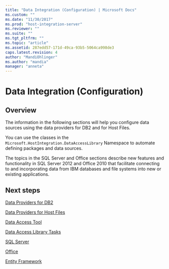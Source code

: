 ```yaml
---
title: "Data Integration (Configuration) | Microsoft Docs"
ms.custom: ""
ms.date: "11/30/2017"
ms.prod: "host-integration-server"
ms.reviewer: ""
ms.suite: ""
ms.tgt_pltfrm: ""
ms.topic: "article"
ms.assetid: 287edd57-171d-49ca-93b5-5064ca998de3
caps.latest.revision: 4
author: "MandiOhlinger"
ms.author: "mandia"
manager: "anneta"
---
```

# Data Integration (Configuration)

## Overview
The information in the following sections will help you configure data sources using the data providers for DB2 and for Host Files.  
  
 You can use the classes in the `Microsoft.HostIntegration.DataAccessLibrary` Namespace to automate defining packages and data sources. 
  
 The topics  in the SQL Server and Office sections describe new features and functionality in SQL Server 2012 and Office 2010 that facilitate connecting to and incorporating data from IBM databases and file systems into new or existing applications.  
  
## Next steps
 [Data Providers for DB2](../core/data-providers-for-db23.md)  
  
 [Data Providers for Host Files](../core/data-providers-for-host-files1.md)  
  
 [Data Access Tool](../core/data-access-tool2.md)  
  
 [Data Access Library Tasks](../core/data-access-library-tasks1.md)  
  
 [SQL Server](../core/sql-server2.md)  
  
 [Office](../core/office2.md)  
  
 [Entity Framework](../core/entity-framework2.md)  
  
